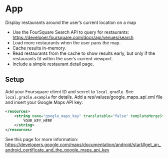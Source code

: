 # App

Display restaurants around the user’s current location on a map
- Use the FourSquare Search API to query for restaurants: https://developer.foursquare.com/docs/api/venues/search
- Load more restaurants when the user pans the map.
- Cache results in-memory.
- Read restaurants from the cache to show results early, but only if the restaurants fit within the user’s current viewport.
- Include a simple restaurant detail page.

## Setup
Add your Foursquare client ID and secret to `local.gradle`. See `local.gradle.example` for details.
Add a res/values/google_maps_api.xml file and insert your Google Maps API key:
```xml
<resources>
    <string name="google_maps_key" translatable="false" templateMergeStrategy="preserve">
        YOUR_KEY_HERE
    </string>
</resources>
```
See this page for more information:
    https://developers.google.com/maps/documentation/android/start#get_an_android_certificate_and_the_google_maps_api_key
